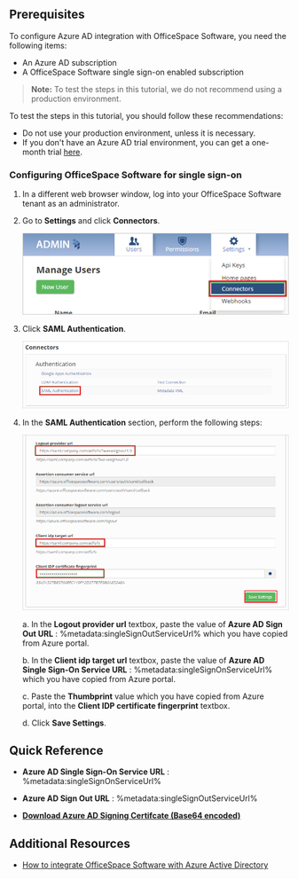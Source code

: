 ## Prerequisites

To configure Azure AD integration with OfficeSpace Software, you need the following items:

- An Azure AD subscription
- A OfficeSpace Software single sign-on enabled subscription

> **Note:**
> To test the steps in this tutorial, we do not recommend using a production environment.

To test the steps in this tutorial, you should follow these recommendations:

- Do not use your production environment, unless it is necessary.
- If you don't have an Azure AD trial environment, you can get a one-month trial [here](https://azure.microsoft.com/pricing/free-trial/).

### Configuring OfficeSpace Software for single sign-on

1. In a different web browser window, log into your OfficeSpace Software tenant as an administrator.

2. Go to **Settings** and click **Connectors**.

	![Configure Single Sign-On On App Side](./media/tutorial_officespace_002.png)

3. Click **SAML Authentication**.

	![Configure Single Sign-On On App Side](./media/tutorial_officespace_003.png)

4. In the **SAML Authentication** section, perform the following steps:

	![Configure Single Sign-On On App Side](./media/tutorial_officespace_004.png)

	a. In the **Logout provider url** textbox, paste the value of **Azure AD Sign Out URL** : %metadata:singleSignOutServiceUrl% which you have copied from Azure portal.

	b. In the **Client idp target url** textbox, paste the value of **Azure AD Single Sign-On Service URL** : %metadata:singleSignOnServiceUrl% which you have copied from Azure portal.

	c. Paste the **Thumbprint** value which you have copied from Azure portal, into the **Client IDP certificate fingerprint** textbox. 

	d. Click **Save Settings**.


## Quick Reference

* **Azure AD Single Sign-On Service URL** : %metadata:singleSignOnServiceUrl%

* **Azure AD Sign Out URL** : %metadata:singleSignOutServiceUrl%

* **[Download Azure AD Signing Certifcate (Base64 encoded)](%metadata:certificateDownloadBase64Url%)**



## Additional Resources

* [How to integrate OfficeSpace Software with Azure Active Directory](https://docs.microsoft.com/azure/active-directory/active-directory-saas-officespace-tutorial)
